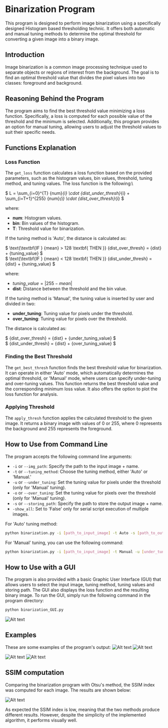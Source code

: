 # Binarization Program

This program is designed to perform image binarization using a specifically designed Histogram based thresholding technic. It offers both automatic and manual tuning methods to determine the optimal threshold for converting a given image into a binary image.

## Introduction

Image binarization is a common image processing technique used to separate objects or regions of interest from the background. The goal is to find an optimal threshold value that divides the pixel values into two classes: foreground and background. 

## Reasoning Behind the Program

The program aims to find the best threshold value minimizing a loss function. Specifically,
a loss is computed for each possible value of the threshold and the minimum is selected.  Additionally, this program provides an option for manual tuning, allowing users to adjust the threshold values to suit their specific needs.

## Functions Explanation

### Loss Function

The `get_loss` function calculates a loss function based on the provided parameters, such as the histogram values, bin values, threshold, tuning method, and tuning values. The loss function is the following:\


$
L = \sum_{i=0}^{T} {num}_{i} \cdot {dist\_under\_thresh}_{i} + \sum_{i=T+1}^{255} {num}_{i} \cdot {dist\_over\_thresh}_{i}
$


where:
* **num**: Histogram values.
* **bin**: Bin values of the histogram.
* **T**: Threshold value for binarization.

If the tuning method is 'Auto', the distance is calculated as:

$
\text{\textbf{IF } {mean} > 128 \textbf{ THEN }} {dist\_over\_thresh} = {dist} + {tuning\_value}
$\
$
\text{\textbf{IF } {mean} < 128 \textbf{ THEN }} {dist\_under\_thresh} = {dist} + {tuning\_value} 
$

where:
* ${tuning\_value} = |255 - {mean}|$
* **dist**: Distance between the threshold and the bin value.

If the tuning method is 'Manual', the tuning value is inserted by user and divided in two:
* **under_tuning**: Tuning value for pixels under the threshold.
* **over_tuning**: Tuning value for pixels over the threshold.

The distance is calculated as:

$
{dist\_over\_thresh} = {dist} + {under\_tuning\_value}
$\
$
{dist\_under\_thresh} = {dist} + {over\_tuning\_value} 
$

### Finding the Best Threshold

The `get_best_thresh` function finds the best threshold value for binarization. It can operate in either 'Auto' mode, which automatically determines the optimal threshold, or 'Manual' mode, where users can specify under-tuning and over-tuning values. This function returns the best threshold value and the corresponding minimum loss value. It also offers the option to plot the loss function for analysis.

### Applying Threshold

The `apply_thresh` function applies the calculated threshold to the given image. It returns a binary image with values of 0 or 255, where 0 represents the background and 255 represents the foreground.

## How to Use from Command Line

The program accepts the following command line arguments:

- `-i` or `--img_path`: Specify the path to the input image + name.
- `-t` or `--tuning_method`: Choose the tuning method, either 'Auto' or 'Manual.'
- `-u` or `--under_tuning`: Set the tuning value for pixels under the threshold (only for 'Manual' tuning).
- `-o` or `--over_tuning`: Set the tuning value for pixels over the threshold (only for 'Manual' tuning).
- `-s` or `--storing_path`: Specify the path to store the output image + name.
- `-show_all`: Set to 'False' only for serial script execution of multiple images.

For 'Auto' tuning method:

```bash
python binarization.py -i [path_to_input_image] -t Auto -s [path_to_output_image] -show_all True 
```

For 'Manual' tuning, you can use the following command:

```bash
python binarization.py -i [path_to_input_image] -t Manual -u [under_tuning_value] -o [over_tuning_value] -s [path_to_output_image] -show_all True
```

## How to Use with a GUI
The program is also provided with a basic Graphic User Interface (GUI) that allows users to select the input image, tuning method, tuning values and storing path. The GUI also displays the loss function and the resulting binary image. To run the GUI, simply run the following command in the program directory:

```bash
python binarization_GUI.py
```
![Alt text](Images/examples/GUI.png "GUI")

## Examples
These are some examples of the program's output:
![Alt text](Images/examples/lake_loss.png "Lake Loss Function")
![Alt text](Images/examples/lake_bin.png "Lake Binary Image")

![Alt text](Images/examples/cars_loss.png "Cars Loss Function")
![Alt text](Images/examples/cars_bin.png "Cars Binary Image")

## SSIM computation
Comparing the binarization program with Otsu's method, the SSIM index was computed for each image. The results are shown below:

![Alt text](Images/examples/SSIM.png "SSIM Index")

As expected the SSIM index is low, meaning that the two methods produce different results.
However, despite the simplicity of the implemented algorithm, it performs visually well.

